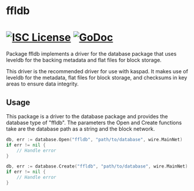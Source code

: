 ffldb
=====

[![ISC License](http://img.shields.io/badge/license-ISC-blue.svg)](http://copyfree.org)
[![GoDoc](https://godoc.org/github.com/kaspanet/kaspad/database/ffldb?status.png)](http://godoc.org/github.com/kaspanet/kaspad/database/ffldb)
=======

Package ffldb implements a driver for the database package that uses leveldb for
the backing metadata and flat files for block storage.

This driver is the recommended driver for use with kaspad. It makes use of leveldb
for the metadata, flat files for block storage, and checksums in key areas to
ensure data integrity.

## Usage

This package is a driver to the database package and provides the database type
of "ffldb". The parameters the Open and Create functions take are the
database path as a string and the block network.

```Go
db, err := database.Open("ffldb", "path/to/database", wire.MainNet)
if err != nil {
	// Handle error
}
```

```Go
db, err := database.Create("ffldb", "path/to/database", wire.MainNet)
if err != nil {
	// Handle error
}
```

